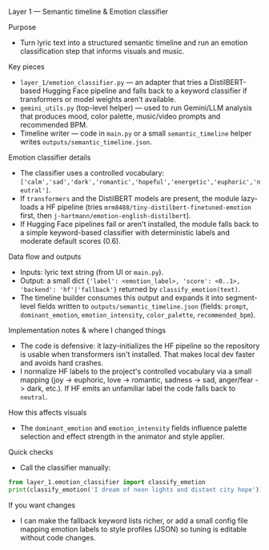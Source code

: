 Layer 1 — Semantic timeline & Emotion classifier

Purpose
- Turn lyric text into a structured semantic timeline and run an emotion classification step that informs visuals and music.

Key pieces
- `layer_1/emotion_classifier.py` — an adapter that tries a DistilBERT-based Hugging Face pipeline and falls back to a keyword classifier if transformers or model weights aren't available.
- `gemini_utils.py` (top-level helper) — used to run Gemini/LLM analysis that produces mood, color palette, music/video prompts and recommended BPM.
- Timeline writer — code in `main.py` or a small `semantic_timeline` helper writes `outputs/semantic_timeline.json`.

Emotion classifier details
- The classifier uses a controlled vocabulary: `['calm','sad','dark','romantic','hopeful','energetic','euphoric','neutral']`.
- If `transformers` and the DistilBERT models are present, the module lazy-loads a HF pipeline (tries `mrm8488/tiny-distilbert-finetuned-emotion` first, then `j-hartmann/emotion-english-distilbert`).
- If Hugging Face pipelines fail or aren't installed, the module falls back to a simple keyword-based classifier with deterministic labels and moderate default scores (0.6).

Data flow and outputs
- Inputs: lyric text string (from UI or `main.py`).
- Output: a small dict `{'label': <emotion_label>, 'score': <0..1>, 'backend': 'hf'|'fallback'}` returned by `classify_emotion(text)`.
- The timeline builder consumes this output and expands it into segment-level fields written to `outputs/semantic_timeline.json` (fields: `prompt`, `dominant_emotion`, `emotion_intensity`, `color_palette`, `recommended_bpm`).

Implementation notes & where I changed things
- The code is defensive: it lazy-initializes the HF pipeline so the repository is usable when transformers isn't installed. That makes local dev faster and avoids hard crashes.
- I normalize HF labels to the project's controlled vocabulary via a small mapping (joy -> euphoric, love -> romantic, sadness -> sad, anger/fear -> dark, etc.). If HF emits an unfamiliar label the code falls back to `neutral`.

How this affects visuals
- The `dominant_emotion` and `emotion_intensity` fields influence palette selection and effect strength in the animator and style applier.

Quick checks
- Call the classifier manually:
```python
from layer_1.emotion_classifier import classify_emotion
print(classify_emotion('I dream of neon lights and distant city hope'))
```

If you want changes
- I can make the fallback keyword lists richer, or add a small config file mapping emotion labels to style profiles (JSON) so tuning is editable without code changes.
